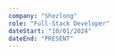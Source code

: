 ```yaml
---
company: "Shezlong"
role: "Full-Stack Developer"
dateStart: "10/01/2024"
dateEnd: "PRESENT"
---
```

